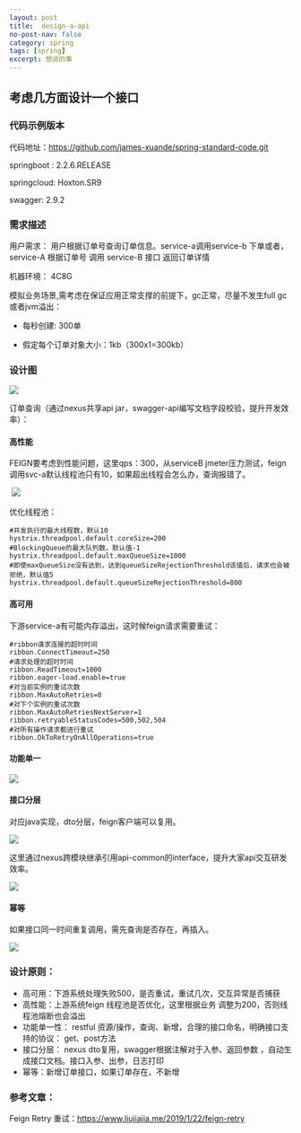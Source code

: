 ```yaml
---
layout: post
title:  design-a-api
no-post-nav: false
category: spring
tags: [spring]
excerpt: 想说的事
---
```





## 考虑几方面设计一个接口

### 代码示例版本

代码地址：https://github.com/james-xuande/spring-standard-code.git

springboot : 2.2.6.RELEASE

springcloud: Hoxton.SR9

swagger: 2.9.2



### 需求描述

用户需求： 用户根据订单号查询订单信息。service-a调用service-b 下单或者，service-A  根据订单号  调用 service-B 接口 返回订单详情

机器环境： 4C8G

模拟业务场景,需考虑在保证应用正常支撑的前提下，gc正常，尽量不发生full gc或者jvm溢出：

- 每秒创建: 300单

- 假定每个订单对象大小：1kb（300x1=300kb）

  

### 设计图



![](https://james-xuande.github.io/assets/images/design-api-sequence.png.jpg)

订单查询（通过nexus共享api jar，swagger-api编写文档字段校验，提升开发效率）：

#### 高性能

FEIGN要考虑到性能问题，这里qps：300，从serviceB jmeter压力测试，feign 调用svc-a默认线程池只有10，如果超出线程会怎么办，查询报错了。

​	![](https://james-xuande.github.io/assets/images/feign-runningpool.png.jpg)

优化线程池：

```
#并发执行的最大线程数，默认10
hystrix.threadpool.default.coreSize=200
#BlockingQueue的最大队列数，默认值-1
hystrix.threadpool.default.maxQueueSize=1000
#即使maxQueueSize没有达到，达到queueSizeRejectionThreshold该值后，请求也会被拒绝，默认值5
hystrix.threadpool.default.queueSizeRejectionThreshold=800
```

#### 高可用

下游service-a有可能内存溢出，这时候feign请求需要重试：

```
#ribbon请求连接的超时时间
ribbon.ConnectTimeout=250
#请求处理的超时时间
ribbon.ReadTimeout=1000
ribbon.eager-load.enable=true
#对当前实例的重试次数
ribbon.MaxAutoRetries=0
#对下个实例的重试次数
ribbon.MaxAutoRetriesNextServer=1
ribbon.retryableStatusCodes=500,502,504
#对所有操作请求都进行重试
ribbon.OkToRetryOnAllOperations=true
```

#### 功能单一

![](https://james-xuande.github.io/assets/images/swagger-restful-api.png)

#### 接口分层

对应java实现，dto分层，feign客户端可以复用。

![](https://james-xuande.github.io/assets/images/feign-dto.png)

这里通过nexus跨模块继承引用api-common的interface，提升大家api交互研发效率。

![](https://james-xuande.github.io/assets/images/import-nexus.png)

#### 幂等

如果接口同一时间重复调用，需先查询是否存在，再插入。

![](https://james-xuande.github.io/assets/images/mideng.png)



### 设计原则：

- 高可用：下游系统处理失败500，是否重试，重试几次，交互异常是否捕获
- 高性能：上游系统feign 线程池是否优化，这里根据业务 调整为200，否则线程池熔断也会溢出
- 功能单一性： restful 资源/操作，查询、新增，合理的接口命名，明确接口支持的协议： get、post方法
- 接口分层： nexus dto复用，swagger根据注解对于入参、返回参数 ，自动生成接口文档。接口入参、出参，日志打印
- 幂等：新增订单接口，如果订单存在，不新增





### 参考文章：

Feign Retry 重试：https://www.liujiajia.me/2019/1/22/feign-retry



